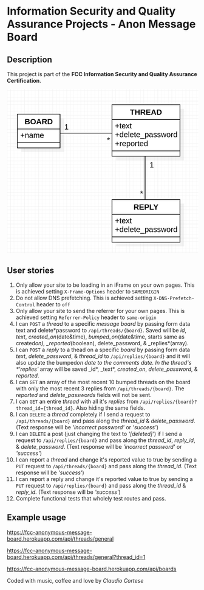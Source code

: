 # Information Security and Quality Assurance Projects - Anon Message Board

## Description

This project is part of the **FCC Information Security and Quality Assurance Certification**.

<img src=".github/class_diagram.png" width="512">

## User stories

1. Only allow your site to be loading in an iFrame on your own pages. This is achieved setting `X-Frame-Options` header to `SAMEORIGIN`
2. Do not allow DNS prefetching. This is achieved setting `X-DNS-Prefetch-Control` header to `off`
3. Only allow your site to send the referrer for your own pages. This is achieved setting `Referrer-Policy` header to `same-origin`
4. I can `POST` a _thread_ to a specific _message board_ by passing form data text and delete\*password to `/api/threads/{board}`. Saved will be _id_, _text_, _created_on_(date&time), _bumped_on_(date&time, starts same as created*on), \_reported*(boolean), delete_password, & \_replies\*(array).
5. I can `POST` a _reply_ to a thead on a specific _board_ by passing form data _text_, _delete_password_, & _thread_id_ to `/api/replies/{board}` and it will also update the bumped*on date to the comments date.
   In the thread's \*'replies'* array will be saved \_id*, \_text*, _created_on_, _delete_password_, & _reported_.
6. I can `GET` an array of the most recent 10 bumped threads on the board with only the most recent 3 replies from `/api/threads/{board}`. The _reported_ and _delete_passwords_ fields will not be sent.
7. I can `GET` an entire _thread_ with all it's _replies_ from `/api/replies/{board}?thread_id={thread_id}`. Also hiding the same fields.
8. I can `DELETE` a _thread_ completely if I send a request to `/api/threads/{board}` and pass along the _thread_id_ & _delete_password_. (Text response will be _'incorrect password'_ or _'success'_)
9. I can `DELETE` a post (just changing the text to _'[deleted]'_) if I send a request to `/api/replies/{board}` and pass along the _thread_id_, _reply_id_, & _delete_password_. (Text response will be _'incorrect password'_ or _'success'_)
10. I can report a _thread_ and change it's reported value to true by sending a `PUT` request to `/api/threads/{board}` and pass along the _thread_id_. (Text response will be _'success'_)
11. I can report a reply and change it's reported value to true by sending a `PUT` request to `/api/replies/{board}` and pass along the _thread_id_ & _reply_id_. (Text response will be _'success'_)
12. Complete functional tests that wholely test routes and pass.

## Example usage

<https://fcc-anonymous-message-board.herokuapp.com/api/threads/general>

<https://fcc-anonymous-message-board.herokuapp.com/api/threads/general?thread_id=1>

<https://fcc-anonymous-message-board.herokuapp.com/api/boards>

Coded with music, coffee and love by _Claudio Cortese_
